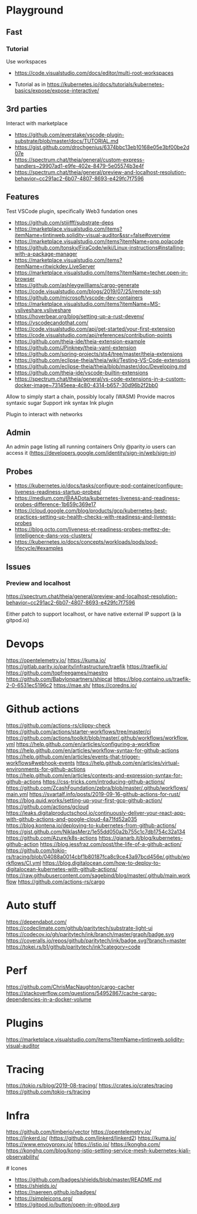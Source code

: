 # Playground

## Fast

### Tutorial

Use workspaces
* https://code.visualstudio.com/docs/editor/multi-root-workspaces

* Tutorial as in https://kubernetes.io/docs/tutorials/kubernetes-basics/expose/expose-interactive/

## 3rd parties

Interact with marketplace
* https://github.com/everstake/vscode-plugin-substrate/blob/master/docs/TUTORIAL.md
* https://gist.github.com/drochgenius/6374bbc13eb10168e05e3bf00be2d07e
* https://spectrum.chat/theia/general/custom-express-handlers~29907ad1-e9fe-402e-8479-5e05574b3e4f
* https://spectrum.chat/theia/general/preview-and-localhost-resolution-behavior~cc291ac2-6b07-4807-8693-e429fc7f7596

## Features

Test VSCode plugin, specifically Web3 fundation ones
* https://github.com/stiiifff/substrate-deps
* https://marketplace.visualstudio.com/items?itemName=tintinweb.solidity-visual-auditor&ssr=false#overview
* https://marketplace.visualstudio.com/items?itemName=pnp.polacode
* https://github.com/tonsky/FiraCode/wiki/Linux-instructions#installing-with-a-package-manager
* https://marketplace.visualstudio.com/items?itemName=ritwickdey.LiveServer
* https://marketplace.visualstudio.com/items?itemName=techer.open-in-browser
* https://github.com/ashleygwilliams/cargo-generate
* https://code.visualstudio.com/blogs/2019/07/25/remote-ssh
* https://github.com/microsoft/vscode-dev-containers
* https://marketplace.visualstudio.com/items?itemName=MS-vsliveshare.vsliveshare
* https://hoverbear.org/blog/setting-up-a-rust-devenv/
* https://vscodecandothat.com/
* https://code.visualstudio.com/api/get-started/your-first-extension
* https://code.visualstudio.com/api/references/contribution-points
* https://github.com/theia-ide/theia-extension-example
* https://github.com/JPinkney/theia-yaml-extension
* https://github.com/spring-projects/sts4/tree/master/theia-extensions
* https://github.com/eclipse-theia/theia/wiki/Testing-VS-Code-extensions
* https://github.com/eclipse-theia/theia/blob/master/doc/Developing.md
* https://github.com/theia-ide/vscode-builtin-extensions
* https://spectrum.chat/theia/general/vs-code-extensions-in-a-custom-docker-image~73145eea-4c80-4314-b657-30d96b2f2bb0

Allow to simply start a chain, possibly locally (WASM)
Provide macros syntaxic sugar
Support ink syntax 
Ink plugin

Plugin to interact with networks

## Admin

An admin page listing all running containers
Only @parity.io users can access it (https://developers.google.com/identity/sign-in/web/sign-in)

## Probes

* https://kubernetes.io/docs/tasks/configure-pod-container/configure-liveness-readiness-startup-probes/
* https://medium.com/@AADota/kubernetes-liveness-and-readiness-probes-difference-1b659c369e17
* https://cloud.google.com/blog/products/gcp/kubernetes-best-practices-setting-up-health-checks-with-readiness-and-liveness-probes
* https://blog.octo.com/liveness-et-readiness-probes-mettez-de-lintelligence-dans-vos-clusters/
* https://kubernetes.io/docs/concepts/workloads/pods/pod-lifecycle/#examples

## Issues

### Preview and localhost

https://spectrum.chat/theia/general/preview-and-localhost-resolution-behavior~cc291ac2-6b07-4807-8693-e429fc7f7596

Either patch to support localhost, or have native external IP support (à la gitpod.io)

# Devops

https://opentelemetry.io/
https://kuma.io/
https://gitlab.parity.io/parity/infrastructure/traefik
https://traefik.io/
https://github.com/topfreegames/maestro
https://github.com/Babylonpartners/shipcat
https://blog.containo.us/traefik-2-0-6531ec5196c2
https://mae.sh/
https://coredns.io/

# Github actions

https://github.com/actions-rs/clippy-check
https://github.com/actions/starter-workflows/tree/master/ci
https://github.com/actions/toolkit/blob/master/.github/workflows/workflow.yml
https://help.github.com/en/articles/configuring-a-workflow
https://help.github.com/en/articles/workflow-syntax-for-github-actions
https://help.github.com/en/articles/events-that-trigger-workflows#webhook-events
https://help.github.com/en/articles/virtual-environments-for-github-actions
https://help.github.com/en/articles/contexts-and-expression-syntax-for-github-actions
https://css-tricks.com/introducing-github-actions/
https://github.com/ZcashFoundation/zebra/blob/master/.github/workflows/main.yml
https://svartalf.info/posts/2019-09-16-github-actions-for-rust/
https://blog.quid.works/setting-up-your-first-gcp-github-action/ 
https://github.com/actions/gcloud
https://leaks.digitalproductschool.io/continuously-deliver-your-react-app-with-github-actions-and-google-cloud-4a71fd52a035
https://blog.kontena.io/deploying-to-kubernetes-from-github-actions/
https://gist.github.com/NiklasMerz/1e55dd050a2b755c1c7db1754c32a134
https://github.com/Azure/k8s-actions
https://gianarb.it/blog/kubernetes-github-action
https://blog.jessfraz.com/post/the-life-of-a-github-action/
https://github.com/tokio-rs/tracing/blob/04088a0014cbf1b80187fca8c9ce43a97bcd456e/.github/workflows/CI.yml
https://blog.digitalocean.com/how-to-deploy-to-digitalocean-kubernetes-with-github-actions/
https://raw.githubusercontent.com/sagebind/blog/master/.github/main.workflow
https://github.com/actions-rs/cargo

# Auto stuff

https://dependabot.com/
https://codeclimate.com/github/paritytech/substrate-light-ui
https://codecov.io/gh/paritytech/ink/branch/master/graph/badge.svg
https://coveralls.io/repos/github/paritytech/ink/badge.svg?branch=master
https://tokei.rs/b1/github/paritytech/ink?category=code

# Perf

https://github.com/ChrisMacNaughton/cargo-cacher
https://stackoverflow.com/questions/54952867/cache-cargo-dependencies-in-a-docker-volume

# Plugins

https://marketplace.visualstudio.com/items?itemName=tintinweb.solidity-visual-auditor

# Tracing

https://tokio.rs/blog/2019-08-tracing/
https://crates.io/crates/tracing
https://github.com/tokio-rs/tracing

# Infra

https://github.com/timberio/vector
https://opentelemetry.io/
https://linkerd.io/ (https://github.com/linkerd/linkerd2)
https://kuma.io/
https://www.envoyproxy.io/
https://istio.io/
https://konghq.com/
https://konghq.com/blog/kong-istio-setting-service-mesh-kubernetes-kiali-observability/

# Icones

* https://github.com/badges/shields/blob/master/README.md
* https://shields.io/
* https://naereen.github.io/badges/
* https://simpleicons.org/
* https://gitpod.io/button/open-in-gitpod.svg